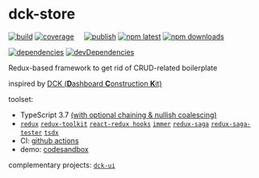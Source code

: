 # dck-store

[![build](https://github.com/ambroseus/dck-store/workflows/build/badge.svg)](https://github.com/ambroseus/dck-store/actions?query=workflow%3Abuild)
[![coverage](https://codecov.io/gh/ambroseus/dck-store/branch/master/graph/badge.svg)](https://codecov.io/gh/ambroseus/dck-store/branch/master)&nbsp;&nbsp;&nbsp;&nbsp;
[![publish](https://github.com/ambroseus/dck-store/workflows/publish/badge.svg)](https://github.com/ambroseus/dck-store/actions?query=workflow%3Apublish)
[![npm latest](https://img.shields.io/npm/v/@ambroseus/dck-store/latest?label=npm&style=flat)](https://www.npmjs.com/package/@ambroseus/dck-store)
[![npm downloads](https://img.shields.io/npm/dm/@ambroseus/dck-store.svg)](https://www.npmjs.com/package/@ambroseus/dck-store)

[![dependencies](https://david-dm.org/ambroseus/dck-store/status.svg)](https://david-dm.org/ambroseus/dck-store)
[![devDependencies](https://david-dm.org/ambroseus/dck-store/dev-status.svg)](https://david-dm.org/ambroseus/dck-store?type=dev)

Redux-based framework to get rid of CRUD-related boilerplate

inspired by [DCK (**D**ashboard **C**onstruction **K**it)](https://agilevisioncompany.github.io/dck/)

toolset:

- TypeScript 3.7 [(with optional chaining & nullish coalescing)](https://www.typescriptlang.org/docs/handbook/release-notes/typescript-3-7.html)
- [`redux`](https://redux.js.org) [`redux-toolkit`](https://redux-toolkit.js.org) [`react-redux hooks`](https://react-redux.js.org/next/api/hooks) [`immer`](https://immerjs.github.io/immer) [`redux-saga`](https://redux-saga.js.org) [`redux-saga-tester`](https://github.com/wix/redux-saga-tester) [`tsdx`](https://github.com/jaredpalmer/tsdx)
- CI: [github actions](https://github.com/features/actions)
- demo: [codesandbox](https://codesandbox.io/s/test-dck-store-fr3ym)

complementary projects: [`dck-ui`](https://github.com/ambroseus/dck-ui)
